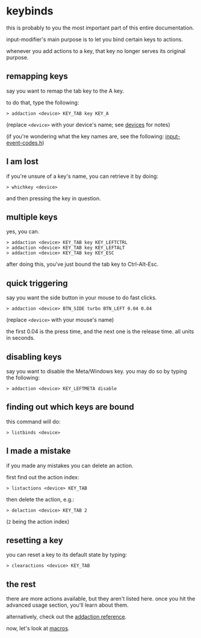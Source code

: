 # keybinds

this is probably to you the most important part of this entire documentation.

input-modifier's main purpose is to let you bind certain keys to actions.

whenever you add actions to a key, that key no longer serves its original purpose.

## remapping keys

say you want to remap the tab key to the A key.

to do that, type the following:

```
> addaction <device> KEY_TAB key KEY_A
```

(replace `<device>` with your device's name; see [devices](devices.md) for notes)

(if you're wondering what the key names are, see the following: [input-event-codes.h](https://github.com/torvalds/linux/blob/master/include/uapi/linux/input-event-codes.h))

## I am lost

if you're unsure of a key's name, you can retrieve it by doing:

```
> whichkey <device>
```

and then pressing the key in question.

## multiple keys

yes, you can.

```
> addaction <device> KEY_TAB key KEY_LEFTCTRL
> addaction <device> KEY_TAB key KEY_LEFTALT
> addaction <device> KEY_TAB key KEY_ESC
```

after doing this, you've just bound the tab key to Ctrl-Alt-Esc.

## quick triggering

say you want the side button in your mouse to do fast clicks.

```
> addaction <device> BTN_SIDE turbo BTN_LEFT 0.04 0.04
```

(replace `<device>` with your mouse's name)

the first 0.04 is the press time, and the next one is the release time.
all units in seconds.

## disabling keys

say you want to disable the Meta/Windows key. you may do so by typing the following:

```
> addaction <device> KEY_LEFTMETA disable
```

## finding out which keys are bound

this command will do:

```
> listbinds <device>
```

## I made a mistake

if you made any mistakes you can delete an action.

first find out the action index:

```
> listactions <device> KEY_TAB
```

then delete the action, e.g.:

```
> delaction <device> KEY_TAB 2
```

(`2` being the action index)

## resetting a key

you can reset a key to its default state by typing:

```
> clearactions <device> KEY_TAB
```

## the rest

there are more actions available, but they aren't listed here. once you hit the advanced usage section, you'll learn about them.

alternatively, check out the [addaction reference](../reference/command/addaction.md).

now, let's look at [macros](macros.md).
